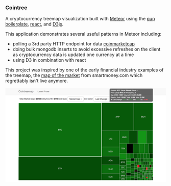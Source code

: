 ### Cointree
A cryptocurrency treemap visualization built with [Meteor](https://www.meteor.com/) using the [pup boilerplate](http://cleverbeagle.com/pup), [react](https://reactjs.org/), and [D3js](https://d3js.org/).

This application demonstrates several useful patterns in Meteor including:
* polling a 3rd party HTTP endpoint for data [coinmarketcap](https://coinmarketcap.com)
* doing bulk mongodb inserts to avoid excessive refreshes on the client as cryptocurrency data is updated one currency at a time
* using D3 in combination with react

This project was inspired by one of the early financial industry examples of the treemap, the [map of the market](http://www.bewitched.com/marketmap.html) from smartmoney.com which regrettably isn't live anymore.

![cointreemap screenshot](cointreemap.png)
